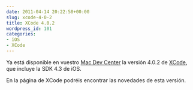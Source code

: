 ```yaml
---
date: 2011-04-14 20:22:58+00:00
slug: xcode-4-0-2
title: XCode 4.0.2
wordpress_id: 101
categories:
- iOS
- XCode
---
```


Ya está disponible en vuestro [Mac Dev Center](http://developer.apple.com/devcenter/mac/login.action) la versión 4.0.2 de [XCode](http://developer.apple.com/xcode/index.php), que incluye la SDK 4.3 de iOS.

En la página de XCode podréis encontrar las novedades de esta versión.

